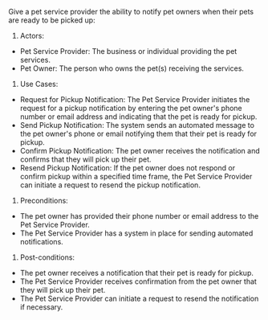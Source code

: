 Give a pet service provider the ability to notify pet owners when their pets are ready to be picked up:

1. Actors:
- Pet Service Provider: The business or individual providing the pet services.
- Pet Owner: The person who owns the pet(s) receiving the services.
1. Use Cases:
- Request for Pickup Notification: The Pet Service Provider initiates the request for a pickup notification by entering the pet owner's phone number or email address and indicating that the pet is ready for pickup.
- Send Pickup Notification: The system sends an automated message to the pet owner's phone or email notifying them that their pet is ready for pickup.
- Confirm Pickup Notification: The pet owner receives the notification and confirms that they will pick up their pet.
- Resend Pickup Notification: If the pet owner does not respond or confirm pickup within a specified time frame, the Pet Service Provider can initiate a request to resend the pickup notification.
1. Preconditions:
- The pet owner has provided their phone number or email address to the Pet Service Provider.
- The Pet Service Provider has a system in place for sending automated notifications.
1. Post-conditions:
- The pet owner receives a notification that their pet is ready for pickup.
- The Pet Service Provider receives confirmation from the pet owner that they will pick up their pet.
- The Pet Service Provider can initiate a request to resend the notification if necessary.